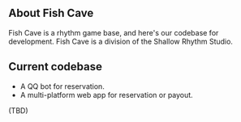 ## About Fish Cave

Fish Cave is a rhythm game base, and here's our codebase for development. Fish Cave is a division of the Shallow Rhythm Studio.

## Current codebase

- A QQ bot for reservation.
- A multi-platform web app for reservation or payout.

(TBD)
